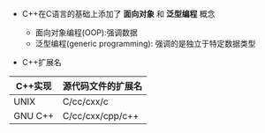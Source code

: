 * C++在C语言的基础上添加了 **面向对象** 和 **泛型编程** 概念
    * 面向对象编程(OOP):强调数据
    * 泛型编程(generic programming): 强调的是独立于特定数据类型

* C++扩展名

|C++实现|源代码文件的扩展名|
| -------------|----------------------|
|UNIX|C/cc/cxx/c|
|GNU C++|C/cc/cxx/cpp/c++|